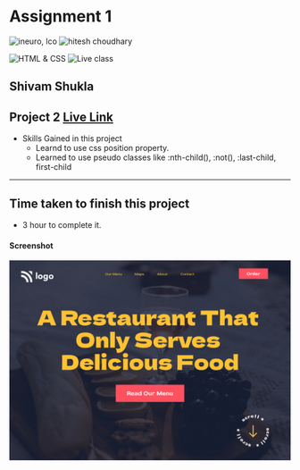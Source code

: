 # Assignment 1

![ineuro, lco](https://img.shields.io/badge/iNeuron-LCO-green)
![hitesh choudhary](https://img.shields.io/badge/Hitesh--Choudhary-Full--stack--JS--bootcamp-red)

![HTML & CSS](https://img.shields.io/badge/HTML-CSS-orange)
![Live class](https://img.shields.io/badge/LIVE--CLASS-PROJECT--1-lightgrey)

## Shivam Shukla

## Project 2 [Live Link](#)

-   Skills Gained in this project
    -   Learnd to use css position property.
    - Learned to use pseudo classes like :nth-child(), :not(), :last-child, first-child
---

## Time taken to finish this project

-  3 hour to complete it.

#### Screenshot

![Desktop](2.png)